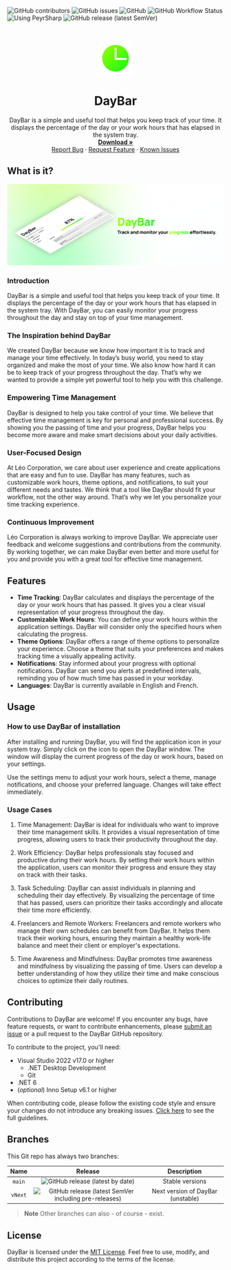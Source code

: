 ![GitHub contributors](https://img.shields.io/github/contributors/Leo-Corporation/DayBar)
![GitHub issues](https://img.shields.io/github/issues/Leo-Corporation/DayBar)
![GitHub](https://img.shields.io/github/license/Leo-Corporation/DayBar)
![GitHub Workflow Status](https://img.shields.io/github/actions/workflow/status/Leo-Corporation/DayBar/dotnet-desktop.yml?branch=main)
![Using PeyrSharp](https://img.shields.io/badge/using-PeyrSharp-DD00FF?logo=nuget)
![GitHub release (latest SemVer)](https://img.shields.io/github/v/release/Leo-Corporation/DayBar)

<br />
<p align="center">
  <a href="https://github.com/Leo-Corporation/DayBar">
    <img src=".github/images/Logo.png" alt="Logo" width="80" height="80">
  </a>

  <h1 align="center">DayBar</h1>

  <p align="center">
    DayBar is a simple and useful tool that helps you keep track of your time. It displays the percentage of the day or your work hours that has elapsed in the system tray.
    <br />
    <a href=""><strong>Download »</strong></a>
    <br />
    <a href="https://github.com/Leo-Corporation/DayBar/issues/new?assignees=&labels=bug&template=bug-report.yml&title=%5BBug%5D+">Report Bug</a>
    ·
    <a href="https://github.com/Leo-Corporation/DayBar/issues/new?assignees=&labels=enhancement&template=feature-request.yml&title=%5BEnhancement%5D+">Request Feature</a>
    ·
    <a href="https://github.com/Leo-Corporation/DayBar/issues?q=is%3Aopen+is%3Aissue+label%3Abug">Known Issues</a>

  </p>
</p>

## What is it?
![Banner](https://raw.githubusercontent.com/Leo-Corporation/LeoCorp-Docs/master/Images/DayBar%20Banner.png)
### Introduction

DayBar is a simple and useful tool that helps you keep track of your time. It displays the percentage of the day or your work hours that has elapsed in the system tray. With DayBar, you can easily monitor your progress throughout the day and stay on top of your time management.

### The Inspiration behind DayBar

We created DayBar because we know how important it is to track and manage your time effectively. In today’s busy world, you need to stay organized and make the most of your time. We also know how hard it can be to keep track of your progress throughout the day. That’s why we wanted to provide a simple yet powerful tool to help you with this challenge.

### Empowering Time Management

DayBar is designed to help you take control of your time. We believe that effective time management is key for personal and professional success. By showing you the passing of time and your progress, DayBar helps you become more aware and make smart decisions about your daily activities.

### User-Focused Design

At Léo Corporation, we care about user experience and create applications that are easy and fun to use. DayBar has many features, such as customizable work hours, theme options, and notifications, to suit your different needs and tastes. We think that a tool like DayBar should fit your workflow, not the other way around. That’s why we let you personalize your time tracking experience.

### Continuous Improvement

Léo Corporation is always working to improve DayBar. We appreciate user feedback and welcome suggestions and contributions from the community. By working together, we can make DayBar even better and more useful for you and provide you with a great tool for effective time management.

## Features

- **Time Tracking**: DayBar calculates and displays the percentage of the day or your work hours that has passed. It gives you a clear visual representation of your progress throughout the day.
- **Customizable Work Hours**: You can define your work hours within the application settings. DayBar will consider only the specified hours when calculating the progress.
- **Theme Options**: DayBar offers a range of theme options to personalize your experience. Choose a theme that suits your preferences and makes tracking time a visually appealing activity.
- **Notifications**: Stay informed about your progress with optional notifications. DayBar can send you alerts at predefined intervals, reminding you of how much time has passed in your workday.
- **Languages**: DayBar is currently available in English and French.

## Usage

### How to use DayBar of installation

After installing and running DayBar, you will find the application icon in your system tray. Simply click on the icon to open the DayBar window. The window will display the current progress of the day or work hours, based on your settings.

Use the settings menu to adjust your work hours, select a theme, manage notifications, and choose your preferred language. Changes will take effect immediately.

### Usage Cases

1. Time Management: DayBar is ideal for individuals who want to improve their time management skills. It provides a visual representation of time progress, allowing users to track their productivity throughout the day.

2. Work Efficiency: DayBar helps professionals stay focused and productive during their work hours. By setting their work hours within the application, users can monitor their progress and ensure they stay on track with their tasks.

3. Task Scheduling: DayBar can assist individuals in planning and scheduling their day effectively. By visualizing the percentage of time that has passed, users can prioritize their tasks accordingly and allocate their time more efficiently.

4. Freelancers and Remote Workers: Freelancers and remote workers who manage their own schedules can benefit from DayBar. It helps them track their working hours, ensuring they maintain a healthy work-life balance and meet their client or employer's expectations.

5. Time Awareness and Mindfulness: DayBar promotes time awareness and mindfulness by visualizing the passing of time. Users can develop a better understanding of how they utilize their time and make conscious choices to optimize their daily routines.

## Contributing

Contributions to DayBar are welcome! If you encounter any bugs, have feature requests, or want to contribute enhancements, please [submit an issue](https://github.com/Leo-Corporation/DayBar/issues/new?assignees=&labels=bug&template=bug-report.yml&title=%5BBug%5D+) or a pull request to the DayBar GitHub repository.

To contribute to the project, you'll need:

- Visual Studio 2022 v17.0 or higher
  - .NET Desktop Development
  - Git
- .NET 6
- (_optional_) Inno Setup v6.1 or higher

When contributing code, please follow the existing code style and ensure your changes do not introduce any breaking issues. [Click here](https://github.com/Leo-Corporation/DayBar/blob/main/CONTRIBUTING.md) to see the full guidelines.

## Branches

This Git repo has always two branches:

|  Name   |                                                                   Release                                                                    |            Description            |
| :-----: | :------------------------------------------------------------------------------------------------------------------------------------------: | :-------------------------------: |
| `main`  |                      ![GitHub release (latest by date)](https://img.shields.io/github/v/release/Leo-Corporation/DayBar)                      |          Stable versions          |
| `vNext` | ![GitHub release (latest SemVer including pre-releases)](https://img.shields.io/github/v/release/Leo-Corporation/DayBar?include_prereleases) | Next version of DayBar (unstable) |

> **Note**
> Other branches can also - of course - exist.

## License

DayBar is licensed under the [MIT License](https://github.com/Leo-Corporation/DayBar/blob/main/LICENSE). Feel free to use, modify, and distribute this project according to the terms of the license.
